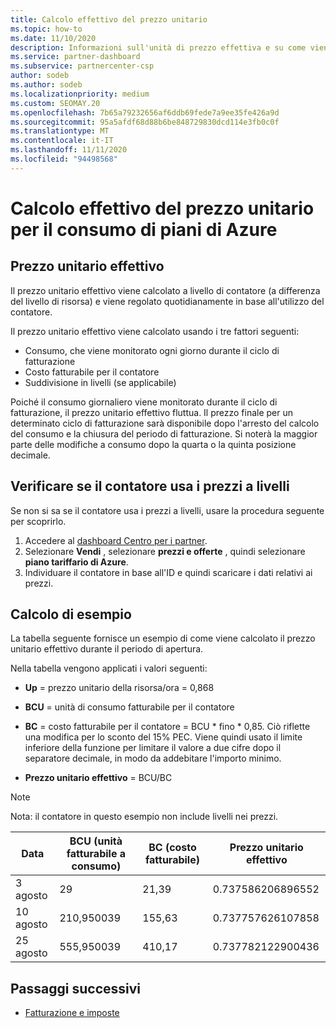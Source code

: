 ```yaml
---
title: Calcolo effettivo del prezzo unitario
ms.topic: how-to
ms.date: 11/10/2020
description: Informazioni sull'unità di prezzo effettiva e su come viene calcolata. Include un calcolo di esempio.
ms.service: partner-dashboard
ms.subservice: partnercenter-csp
author: sodeb
ms.author: sodeb
ms.localizationpriority: medium
ms.custom: SEOMAY.20
ms.openlocfilehash: 7b65a79232656af6ddb69fede7a9ee35fe426a9d
ms.sourcegitcommit: 95a5afdf68d88b6be848729830dcd114e3fb0c0f
ms.translationtype: MT
ms.contentlocale: it-IT
ms.lasthandoff: 11/11/2020
ms.locfileid: "94498568"
---
```

# <a name="effective-unit-price-calculation-for-azure-plan-consumption"></a>Calcolo effettivo del prezzo unitario per il consumo di piani di Azure

## <a name="the-effective-unit-price"></a>Prezzo unitario effettivo

Il prezzo unitario effettivo viene calcolato a livello di contatore (a differenza del livello di risorsa) e viene regolato quotidianamente in base all'utilizzo del contatore.

Il prezzo unitario effettivo viene calcolato usando i tre fattori seguenti:

- Consumo, che viene monitorato ogni giorno durante il ciclo di fatturazione
- Costo fatturabile per il contatore
- Suddivisione in livelli (se applicabile)

Poiché il consumo giornaliero viene monitorato durante il ciclo di fatturazione, il prezzo unitario effettivo fluttua. Il prezzo finale per un determinato ciclo di fatturazione sarà disponibile dopo l'arresto del calcolo del consumo e la chiusura del periodo di fatturazione. Si noterà la maggior parte delle modifiche a consumo dopo la quarta o la quinta posizione decimale.

## <a name="find-out-whether-your-meter-uses-tiered-pricing"></a>Verificare se il contatore usa i prezzi a livelli

Se non si sa se il contatore usa i prezzi a livelli, usare la procedura seguente per scoprirlo. 

1. Accedere al [dashboard Centro per i partner](https://partner.microsoft.com/dashboard/).
2. Selezionare **Vendi** , selezionare **prezzi e offerte** , quindi selezionare **piano tariffario di Azure**.
3. Individuare il contatore in base all'ID e quindi scaricare i dati relativi ai prezzi. 

## <a name="sample-calculation"></a>Calcolo di esempio

La tabella seguente fornisce un esempio di come viene calcolato il prezzo unitario effettivo durante il periodo di apertura.

Nella tabella vengono applicati i valori seguenti: 

- **Up** = prezzo unitario della risorsa/ora = 0,868

- **BCU** = unità di consumo fatturabile per il contatore

- **BC** = costo fatturabile per il contatore = BCU * fino * 0,85. Ciò riflette una modifica per lo sconto del 15% PEC. Viene quindi usato il limite inferiore della funzione per limitare il valore a due cifre dopo il separatore decimale, in modo da addebitare l'importo minimo. 

- **Prezzo unitario effettivo** = BCU/BC

>[!NOTE]
>Nota: il contatore in questo esempio non include livelli nei prezzi.

| Data | BCU (unità fatturabile a consumo) | BC (costo fatturabile) | Prezzo unitario effettivo |
| ------ | ----------- | ----------- | ----------- |  
| 3 agosto | 29 | 21,39 | 0.737586206896552 |
| 10 agosto | 210,950039 | 155,63 | 0.737757626107858 |
| 25 agosto | 555,950039 | 410,17 | 0.737782122900436 |

## <a name="next-steps"></a>Passaggi successivi

- [Fatturazione e imposte](billing.md)
